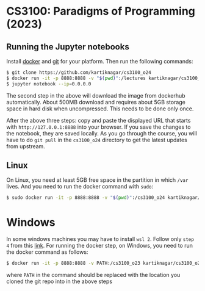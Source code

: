 # CS3100: Paradigms of Programming (2023)

## Running the Jupyter notebooks

Install [docker](https://docs.docker.com/install/#supported-platforms) and [git](https://git-scm.com/book/en/v2/Getting-Started-Installing-Git) for your platform. 
Then run the following commands:

```bash
$ git clone https://github.com/kartiknagar/cs3100_o24
$ docker run -it -p 8888:8888 -v "$(pwd)":/lectures kartiknagar/cs3100_o23:latest
$ jupyter notebook --ip=0.0.0.0
```
The second step in the above will download the image from dockerhub 
automatically. About 500MB download and requires about 5GB storage space 
in hard disk when uncompressed. This needs to be done only once.

After the above three steps: copy and paste the displayed URL that starts with `http://127.0.0.1:8888` into
your browser. If you save the changes to the notebook, they are saved locally.
As you go through the course, you will have to do `git pull` in the
`cs3100_o24` directory to get the latest updates from upstream.

## Linux

On Linux, you need at least 5GB free space in the partition in which `/var` lives.
And you need to run the docker command with `sudo`:

```bash
$ sudo docker run -it -p 8888:8888 -v "$(pwd)":/cs3100_o24 kartiknagar/cs3100_o23:latest
```

# Windows

In some windows machines you may have to install `wsl 2`. Follow only `step 4` from this [link](https://docs.microsoft.com/en-us/windows/wsl/install-win10#step-4---download-the-linux-kernel-update-package).
For running the docker step, on Windows, you need to run the docker command as follows:

```bash
$ docker run -it -p 8888:8888 -v PATH:/cs3100_o23 kartiknagar/cs3100_o23:latest
```
where `PATH` in the command should be replaced with the location you cloned the git repo into in the above steps
